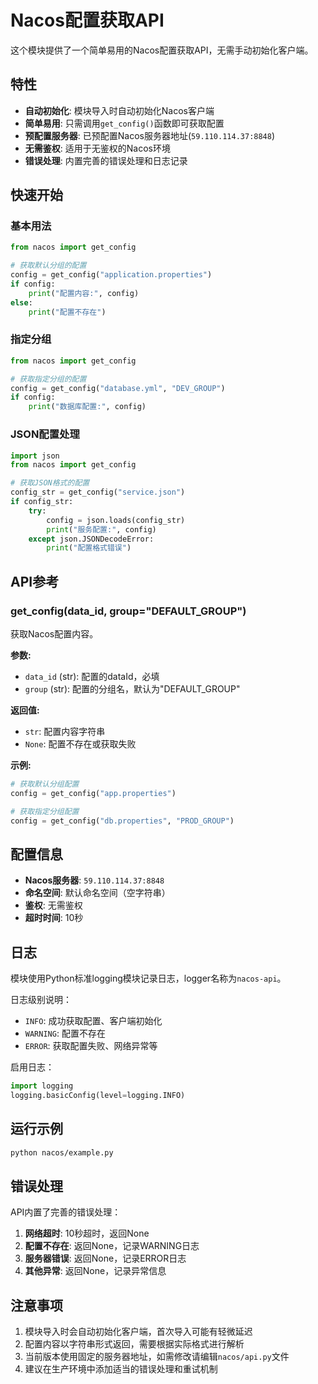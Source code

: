 # Nacos配置获取API

这个模块提供了一个简单易用的Nacos配置获取API，无需手动初始化客户端。

## 特性

- **自动初始化**: 模块导入时自动初始化Nacos客户端
- **简单易用**: 只需调用`get_config()`函数即可获取配置
- **预配置服务器**: 已预配置Nacos服务器地址(`59.110.114.37:8848`)
- **无需鉴权**: 适用于无鉴权的Nacos环境
- **错误处理**: 内置完善的错误处理和日志记录

## 快速开始

### 基本用法

```python
from nacos import get_config

# 获取默认分组的配置
config = get_config("application.properties")
if config:
    print("配置内容:", config)
else:
    print("配置不存在")
```

### 指定分组

```python
from nacos import get_config

# 获取指定分组的配置
config = get_config("database.yml", "DEV_GROUP")
if config:
    print("数据库配置:", config)
```

### JSON配置处理

```python
import json
from nacos import get_config

# 获取JSON格式的配置
config_str = get_config("service.json")
if config_str:
    try:
        config = json.loads(config_str)
        print("服务配置:", config)
    except json.JSONDecodeError:
        print("配置格式错误")
```

## API参考

### get_config(data_id, group="DEFAULT_GROUP")

获取Nacos配置内容。

**参数:**
- `data_id` (str): 配置的dataId，必填
- `group` (str): 配置的分组名，默认为"DEFAULT_GROUP"

**返回值:**
- `str`: 配置内容字符串
- `None`: 配置不存在或获取失败

**示例:**
```python
# 获取默认分组配置
config = get_config("app.properties")

# 获取指定分组配置  
config = get_config("db.properties", "PROD_GROUP")
```

## 配置信息

- **Nacos服务器**: `59.110.114.37:8848`
- **命名空间**: 默认命名空间（空字符串）
- **鉴权**: 无需鉴权
- **超时时间**: 10秒

## 日志

模块使用Python标准logging模块记录日志，logger名称为`nacos-api`。

日志级别说明：
- `INFO`: 成功获取配置、客户端初始化
- `WARNING`: 配置不存在
- `ERROR`: 获取配置失败、网络异常等

启用日志：
```python
import logging
logging.basicConfig(level=logging.INFO)
```

## 运行示例

```bash
python nacos/example.py
```

## 错误处理

API内置了完善的错误处理：

1. **网络超时**: 10秒超时，返回None
2. **配置不存在**: 返回None，记录WARNING日志
3. **服务器错误**: 返回None，记录ERROR日志
4. **其他异常**: 返回None，记录异常信息

## 注意事项

1. 模块导入时会自动初始化客户端，首次导入可能有轻微延迟
2. 配置内容以字符串形式返回，需要根据实际格式进行解析
3. 当前版本使用固定的服务器地址，如需修改请编辑`nacos/api.py`文件
4. 建议在生产环境中添加适当的错误处理和重试机制 